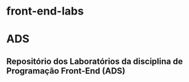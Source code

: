 # front-end-labs
<h1>ADS</h1>
<h2>Repositório dos Laboratórios da disciplina de Programação Front-End (ADS)</h2>
